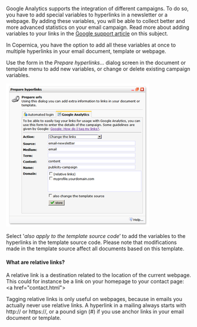 Google Analytics supports the integration of different campaigns. To do
so, you have to add special variables to hyperlinks in a newsletter or a
webpage. By adding these variables, you will be able to collect better
and more advanced statistics on your email campaign. Read more about
adding variables to your links in the [Google support
article](https://support.google.com/analytics/answer/1033863?hl=en) on
this subject.

In Copernica, you have the option to add all these variables at once to
multiple hyperlinks in your email document, template or webpage.

Use the form in the *Prepare hyperlinks…* dialog screen in the document
or template menu to add new variables, or change or delete existing
campaign variables.

![](../images/preparelinks.png)

Select '*also apply to the template source code*’ to add the variables
to the hyperlinks in the template source code. Please note that
modifications made in the template source affect all documents based on
this template.

#### What are relative links?

A relative link is a destination related to the location of the current
webpage. This could for instance be a link on your homepage to your
contact page: \<a href="contact.html"\>

Tagging relative links is only useful on webpages, because in emails you
actually never use relative links. A hyperlink in a mailing always
starts with http:// or https://, or a pound sign (\#) if you use anchor
links in your email document or template.

 
